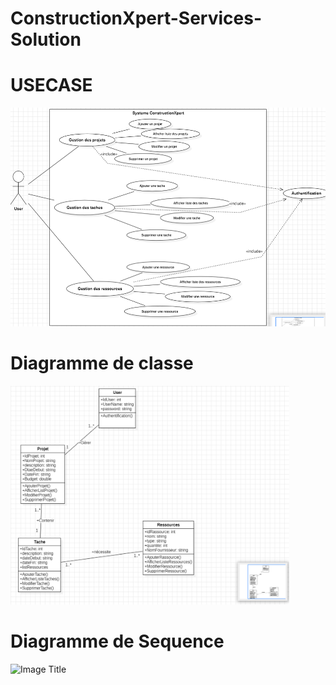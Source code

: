 # ConstructionXpert-Services-Solution

# USECASE

<img src="https://github.com/houssamcha/ConstructionXpert-Services-Solution/blob/main/Diagramme%20de%20Cas%20d'Utilisation.png" alt="Image Title" height="350">


# Diagramme de classe

<img src="https://github.com/houssamcha/ConstructionXpert-Services-Solution/blob/main/Diagramme%20de%20Classes.png" alt="Image Title" height="350">

# Diagramme de Sequence

<img src="https://github.com/houssamcha/ConstructionXpert-Services-Solution/blob/main/Diagramme%20de%20S%C3%A9quence.png" alt="Image Title" height="350">
